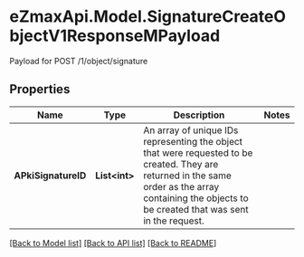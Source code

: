 # eZmaxApi.Model.SignatureCreateObjectV1ResponseMPayload
Payload for POST /1/object/signature

## Properties

Name | Type | Description | Notes
------------ | ------------- | ------------- | -------------
**APkiSignatureID** | **List&lt;int&gt;** | An array of unique IDs representing the object that were requested to be created.  They are returned in the same order as the array containing the objects to be created that was sent in the request. | 

[[Back to Model list]](../README.md#documentation-for-models) [[Back to API list]](../README.md#documentation-for-api-endpoints) [[Back to README]](../README.md)

